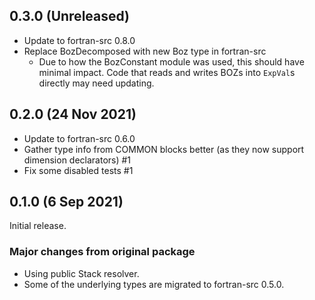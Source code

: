## 0.3.0 (Unreleased)
  * Update to fortran-src 0.8.0
  * Replace BozDecomposed with new Boz type in fortran-src
    * Due to how the BozConstant module was used, this should have minimal
      impact. Code that reads and writes BOZs into `ExpVal`s directly may need
      updating.

## 0.2.0 (24 Nov 2021)
  * Update to fortran-src 0.6.0
  * Gather type info from COMMON blocks better (as they now support dimension
    declarators) #1
  * Fix some disabled tests #1

## 0.1.0 (6 Sep 2021)
Initial release.

### Major changes from original package
  * Using public Stack resolver.
  * Some of the underlying types are migrated to fortran-src 0.5.0.
